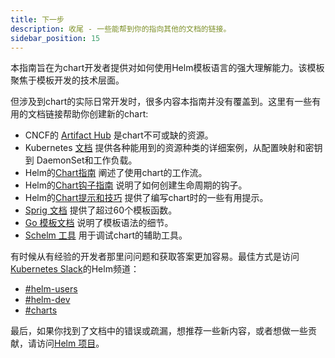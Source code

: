 ```yaml
---
title: 下一步
description: 收尾 - 一些能帮到你的指向其他的文档的链接。
sidebar_position: 15
---
```


本指南旨在为chart开发者提供对如何使用Helm模板语言的强大理解能力。该模板聚焦于模板开发的技术层面。

但涉及到chart的实际日常开发时，很多内容本指南并没有覆盖到。这里有一些有用的文档链接帮助你创建新的chart:

- CNCF的 [Artifact Hub](https://artifacthub.io/packages/search?kind=0) 是chart不可或缺的资源。
- Kubernetes [文档](https://kubernetes.io/docs/home/) 提供各种能用到的资源种类的详细案例，从配置映射和密钥到
  DaemonSet和工作负载。
- Helm的[Chart指南](https://helm.sh/zh/docs/topics/charts) 阐述了使用chart的工作流。
- Helm的[Chart钩子指南](https://helm.sh/zh/docs/topics/charts_hooks) 说明了如何创建生命周期的钩子。
- Helm的[Chart提示和技巧](https://helm.sh/zh/docs/howto/charts_tips_and_tricks/)
  提供了编写chart时的一些有用提示。
- [Sprig 文档](https://github.com/Masterminds/sprig) 提供了超过60个模板函数。
- [Go 模板文档](https://godoc.org/text/template) 说明了模板语法的细节。
- [Schelm 工具](https://github.com/databus23/schelm) 用于调试chart的辅助工具。

有时候从有经验的开发者那里问问题和获取答案更加容易。最佳方式是访问 [Kubernetes
Slack](https://kubernetes.slack.com)的Helm频道：

- [#helm-users](https://kubernetes.slack.com/messages/helm-users)
- [#helm-dev](https://kubernetes.slack.com/messages/helm-dev)
- [#charts](https://kubernetes.slack.com/messages/charts)

最后，如果你找到了文档中的错误或疏漏，想推荐一些新内容，或者想做一些贡献，请访问[Helm 项目](https://github.com/helm/helm-www)。
